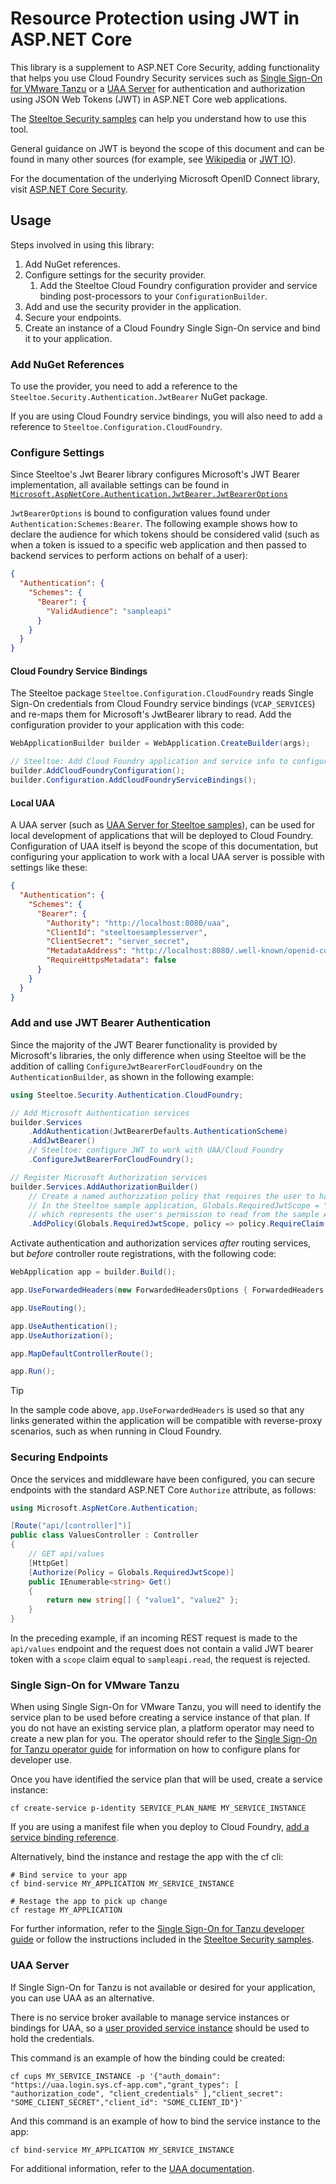 # Resource Protection using JWT in ASP.NET Core

This library is a supplement to ASP.NET Core Security, adding functionality that helps you use Cloud Foundry Security services such as [Single Sign-On for VMware Tanzu](https://techdocs.broadcom.com/us/en/vmware-tanzu/platform-services/single-sign-on-for-tanzu/1-16/sso-tanzu/index.html) or a [UAA Server](https://github.com/cloudfoundry/uaa) for authentication and authorization using JSON Web Tokens (JWT) in ASP.NET Core web applications.

The [Steeltoe Security samples](https://github.com/SteeltoeOSS/Samples/blob/latest/Security/src/AuthClient/README.md) can help you understand how to use this tool.

General guidance on JWT is beyond the scope of this document and can be found in many other sources (for example, see [Wikipedia](https://en.wikipedia.org/wiki/JSON_Web_Token) or [JWT IO](https://jwt.io/)).

For the documentation of the underlying Microsoft OpenID Connect library, visit [ASP.NET Core Security](https://learn.microsoft.com/aspnet/core/security).

## Usage

Steps involved in using this library:

1. Add NuGet references.
1. Configure settings for the security provider.
   1. Add the Steeltoe Cloud Foundry configuration provider and service binding post-processors to your `ConfigurationBuilder`.
1. Add and use the security provider in the application.
1. Secure your endpoints.
1. Create an instance of a Cloud Foundry Single Sign-On service and bind it to your application.

### Add NuGet References

To use the provider, you need to add a reference to the `Steeltoe.Security.Authentication.JwtBearer` NuGet package.

If you are using Cloud Foundry service bindings, you will also need to add a reference to `Steeltoe.Configuration.CloudFoundry`.

### Configure Settings

Since Steeltoe's Jwt Bearer library configures Microsoft's JWT Bearer implementation, all available settings can be found in [`Microsoft.AspNetCore.Authentication.JwtBearer.JwtBearerOptions`](https://learn.microsoft.com/dotnet/api/microsoft.aspnetcore.authentication.jwtbearer.jwtbeareroptions)

`JwtBearerOptions` is bound to configuration values found under `Authentication:Schemes:Bearer`. The following example shows how to declare the audience for which tokens should be considered valid (such as when a token is issued to a specific web application and then passed to backend services to perform actions on behalf of a user):

```json
{
  "Authentication": {
    "Schemes": {
      "Bearer": {
        "ValidAudience": "sampleapi"
      }
    }
  }
}
```

#### Cloud Foundry Service Bindings

The Steeltoe package `Steeltoe.Configuration.CloudFoundry` reads Single Sign-On credentials from Cloud Foundry service bindings (`VCAP_SERVICES`) and re-maps them for Microsoft's JwtBearer library to read. Add the configuration provider to your application with this code:

```csharp
WebApplicationBuilder builder = WebApplication.CreateBuilder(args);

// Steeltoe: Add Cloud Foundry application and service info to configuration.
builder.AddCloudFoundryConfiguration();
builder.Configuration.AddCloudFoundryServiceBindings();
```

#### Local UAA

A UAA server (such as [UAA Server for Steeltoe samples](https://github.com/SteeltoeOSS/Dockerfiles/tree/main/uaa-server)), can be used for local development of applications that will be deployed to Cloud Foundry. Configuration of UAA itself is beyond the scope of this documentation, but configuring your application to work with a local UAA server is possible with settings like these:

```json
{
  "Authentication": {
    "Schemes": {
      "Bearer": {
        "Authority": "http://localhost:8080/uaa",
        "ClientId": "steeltoesamplesserver",
        "ClientSecret": "server_secret",
        "MetadataAddress": "http://localhost:8080/.well-known/openid-configuration",
        "RequireHttpsMetadata": false
      }
    }
  }
}
```

### Add and use JWT Bearer Authentication

Since the majority of the JWT Bearer functionality is provided by Microsoft's libraries, the only difference when using Steeltoe will be the addition of calling `ConfigureJwtBearerForCloudFoundry` on the `AuthenticationBuilder`, as shown in the following example:

```csharp
using Steeltoe.Security.Authentication.CloudFoundry;

// Add Microsoft Authentication services
builder.Services
    .AddAuthentication(JwtBearerDefaults.AuthenticationScheme)
    .AddJwtBearer()
    // Steeltoe: configure JWT to work with UAA/Cloud Foundry
    .ConfigureJwtBearerForCloudFoundry();

// Register Microsoft Authorization services
builder.Services.AddAuthorizationBuilder()
    // Create a named authorization policy that requires the user to have a scope with the same value
    // In the Steeltoe sample application, Globals.RequiredJwtScope = "sampleapi.read",
    // which represents the user's permission to read from the sample API
    .AddPolicy(Globals.RequiredJwtScope, policy => policy.RequireClaim("scope", Globals.RequiredJwtScope))
```

Activate authentication and authorization services _after_ routing services, but _before_ controller route registrations, with the following code:

```csharp
WebApplication app = builder.Build();

app.UseForwardedHeaders(new ForwardedHeadersOptions { ForwardedHeaders = ForwardedHeaders.XForwardedHost | ForwardedHeaders.XForwardedProto });

app.UseRouting();

app.UseAuthentication();
app.UseAuthorization();

app.MapDefaultControllerRoute();

app.Run();
```

> [!TIP]
> In the sample code above, `app.UseForwardedHeaders` is used so that any links generated within the application will be compatible with reverse-proxy scenarios, such as when running in Cloud Foundry.

### Securing Endpoints

Once the services and middleware have been configured, you can secure endpoints with the standard ASP.NET Core `Authorize` attribute, as follows:

```csharp
using Microsoft.AspNetCore.Authentication;

[Route("api/[controller]")]
public class ValuesController : Controller
{
    // GET api/values
    [HttpGet]
    [Authorize(Policy = Globals.RequiredJwtScope)]
    public IEnumerable<string> Get()
    {
        return new string[] { "value1", "value2" };
    }
}
```

In the preceding example, if an incoming REST request is made to the `api/values` endpoint and the request does not contain a valid JWT bearer token with a `scope` claim equal to `sampleapi.read`, the request is rejected.

### Single Sign-On for VMware Tanzu

When using Single Sign-On for VMware Tanzu, you will need to identify the service plan to be used before creating a service instance of that plan.
If you do not have an existing service plan, a platform operator may need to create a new plan for you.
The operator should refer to the [Single Sign-On for Tanzu operator guide](https://techdocs.broadcom.com/us/en/vmware-tanzu/platform-services/single-sign-on-for-tanzu/1-16/sso-tanzu/operator-index.html) for information on how to configure plans for developer use.

Once you have identified the service plan that will be used, create a service instance:

```shell
cf create-service p-identity SERVICE_PLAN_NAME MY_SERVICE_INSTANCE
```

If you are using a manifest file when you deploy to Cloud Foundry, [add a service binding reference](https://docs.cloudfoundry.org/devguide/deploy-apps/manifest-attributes.html#services-block).

Alternatively, bind the instance and restage the app with the cf cli:

```shell
# Bind service to your app
cf bind-service MY_APPLICATION MY_SERVICE_INSTANCE

# Restage the app to pick up change
cf restage MY_APPLICATION
```

For further information, refer to the [Single Sign-On for Tanzu developer guide](https://techdocs.broadcom.com/us/en/vmware-tanzu/platform-services/single-sign-on-for-tanzu/1-16/sso-tanzu/developer-index.html) or follow the instructions included in the [Steeltoe Security samples](https://github.com/SteeltoeOSS/Samples/blob/latest/Security/src/AuthWeb/README.md).

### UAA Server

If Single Sign-On for Tanzu is not available or desired for your application, you can use UAA as an alternative.

There is no service broker available to manage service instances or bindings for UAA, so a [user provided service instance](https://docs.cloudfoundry.org/devguide/services/user-provided.html) should be used to hold the credentials.

This command is an example of how the binding could be created:

```shell
cf cups MY_SERVICE_INSTANCE -p '{"auth_domain": "https://uaa.login.sys.cf-app.com","grant_types": [ "authorization_code", "client_credentials" ],"client_secret": "SOME_CLIENT_SECRET","client_id": "SOME_CLIENT_ID"}'
```

And this command is an example of how to bind the service instance to the app:

```shell
cf bind-service MY_APPLICATION MY_SERVICE_INSTANCE
```

For additional information, refer to the [UAA documentation](https://docs.cloudfoundry.org/concepts/architecture/uaa.html).
